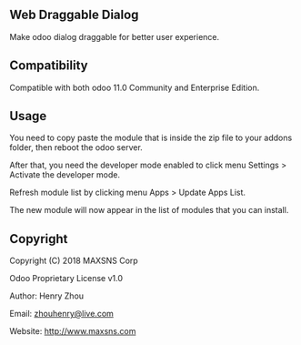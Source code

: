 Web Draggable Dialog
----------

Make odoo dialog draggable for better user experience.

Compatibility
-------------------------------
Compatible with both odoo 11.0 Community and Enterprise Edition.

Usage
---------------

You need to copy paste the module that is inside the zip file to your addons folder, then reboot the odoo server. 

After that, you need the developer mode enabled to click menu Settings > Activate the developer mode.

Refresh module list by clicking menu Apps > Update Apps List. 

The new module will now appear in the list of modules that you can install.

Copyright
---------------

Copyright (C) 2018 MAXSNS Corp

Odoo Proprietary License v1.0

Author: Henry Zhou

Email: zhouhenry@live.com

Website: http://www.maxsns.com